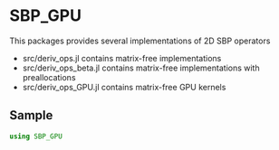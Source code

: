 # SBP_GPU
This packages provides several implementations of 2D SBP operators

- src/deriv_ops.jl contains matrix-free implementations
- src/deriv_ops_beta.jl contains matrix-free implementations with preallocations
- src/deriv_ops_GPU.jl contains matrix-free GPU kernels



## Sample

```jl
using SBP_GPU

```